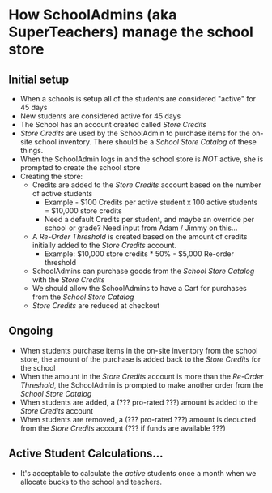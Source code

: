 # How SchoolAdmins (aka SuperTeachers) manage the school store

## Initial setup
*   When a schools is setup all of the students are considered "active" for 45 days
*   New students are considered active for 45 days
*   The School has an account created called *Store Credits*
*   *Store Credits* are used by the SchoolAdmin to purchase items for the 
    on-site school inventory.   There should be a *School Store Catalog* of these things.
*   When the SchoolAdmin logs in and the school store is *NOT* active, she is 
    prompted to create the school store
*   Creating the store:
    * Credits are added to the *Store Credits* account based on the number of active students
        * Example - $100 Credits per active student x 100 active students = $10,000 store credits
        * Need a default Credits per student, and maybe an override per school or grade?  Need
          input from Adam / Jimmy on this...
    * A *Re-Order Threshold* is created based on the amount of credits initially added to the *Store Credits* account.
        * Example: $10,000 store credits * 50% - $5,000 Re-order threshold
    * SchoolAdmins can purchase goods from the *School Store Catalog* with the *Store Credits*
    * We should allow the SchoolAdmins to have a Cart for purchases from the *School Store Catalog*
    * *Store Credits* are reduced at checkout

## Ongoing
*   When students purchase items in the on-site inventory from the school store, the amount of the
    purchase is added back to the *Store Credits* for the school
*   When the amount in the *Store Credits* account is more than the *Re-Order Threshold*, the SchoolAdmin
    is prompted to make another order from the *School Store Catalog*
*   When students are added, a (??? pro-rated ???) amount is added to the *Store Credits* account
*   When students are removed, a (??? pro-rated ???) amount is deducted
    from the *Store Credits* account (??? if funds are available ???)


## Active Student Calculations...
*   It's acceptable to calculate the *active* students once a month when we allocate bucks
    to the school and teachers.

